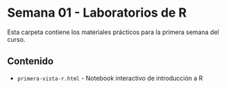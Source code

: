 # Semana 01 - Laboratorios de R

Esta carpeta contiene los materiales prácticos para la primera semana del curso.

## Contenido
- `primera-vista-r.html` - Notebook interactivo de introducción a R
